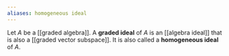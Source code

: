 ```yaml
---
aliases: homogeneous ideal
---
```

Let $A$ be a [[graded algebra]]. A **graded ideal** of $A$ is an [[algebra ideal]] that is also a [[graded vector subspace]]. It is also called a **homogeneous ideal** of $A$. 
